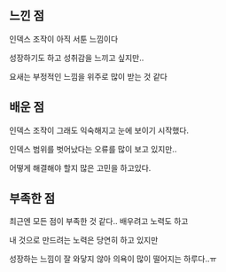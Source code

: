 ## 느낀 점

인덱스 조작이 아직 서툰 느낌이다

성장하기도 하고 성취감을 느끼고 싶지만..

요새는 부정적인 느낌을 위주로 많이 받는 것 같다

## 배운 점

인덱스 조작이 그래도 익숙해지고 눈에 보이기 시작했다.

인덱스 범위를 벗어났다는 오류를 많이 보고 있지만..

어떻게 해결해야 할지 많은 고민을 하고있다.

## 부족한 점

 최근엔 모든 점이 부족한 것 같다.. 배우려고 노력도 하고

내 것으로 만드려는 노력은 당연히 하고 있지만

성장하는 느낌이 잘 와닿지 않아 의욕이 많이 떨어지는 하루다..ㅠ

